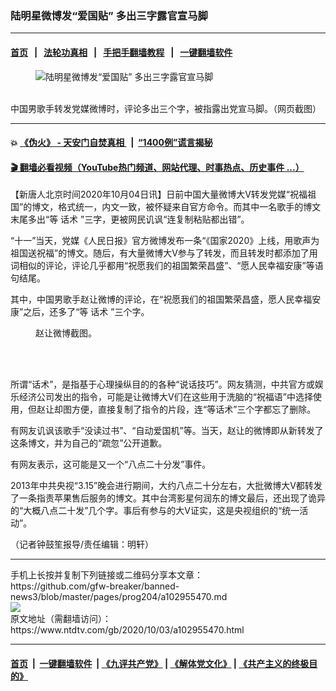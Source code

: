 ### 陆明星微博发“爱国贴” 多出三字露官宣马脚
------------------------

#### [首页](https://github.com/gfw-breaker/banned-news3/blob/master/README.md) &nbsp;&nbsp;|&nbsp;&nbsp; [法轮功真相](https://github.com/begood0513/basic/blob/master/README.md)  &nbsp;&nbsp;|&nbsp;&nbsp; [手把手翻墙教程](https://github.com/gfw-breaker/guides/wiki)  &nbsp;&nbsp;|&nbsp;&nbsp; [一键翻墙软件](https://github.com/gfw-breaker/nogfw/blob/master/README.md)  



<div><div class="featured_image">
 <figure>
  <img alt="陆明星微博发“爱国贴” 多出三字露官宣马脚" src="https://i.ntdtv.com/assets/uploads/2020/10/Untitled-1-copy.jpg"/>
 </figure><br/>
 <span class="caption">
  中国男歌手转发党媒微博时，评论多出三个字，被指露出党宣马脚。（网页截图）
 </span>
</div>
</div><hr/>

#### 💥 [《伪火》 - 天安门自焚真相 ](http://158.247.195.190:10000/videos/blog/weihuo.html)&nbsp; |&nbsp; [“1400例”谎言揭秘  ](http://158.247.195.190:10000/videos/blog/jiexi1400.html)

#### [ 🎬  翻墙必看视频（YouTube热门频道、网站代理、时事热点、历史事件 ...）](https://github.com/gfw-breaker/links/blob/master/banned.md)

<div><div class="post_content" itemprop="articleBody">
 <p>
  【新唐人北京时间2020年10月04日讯】日前中国大量微博大V转发党媒“祝福祖国”的博文，格式统一，内文一致，被怀疑来自官方命令。而其中一名歌手的博文末尾多出“等
  <ok href="https://www.ntdtv.com/gb/话术.htm">
   话术
  </ok>
  ”三字，更被网民讥讽“连复制粘贴都出错”。
 </p>
 <p>
  “十一”当天，党媒《人民日报》官方微博发布一条“《国家2020》上线，用歌声为祖国送祝福”的博文。随后，有大量微博大V参与了转发，而且转发时都添加了用词相似的评论，评论几乎都用“祝愿我们的祖国繁荣昌盛”、“愿人民幸福安康”等语句结尾。
 </p>
 <p>
  其中，中国男歌手赵让微博的评论，在“祝愿我们的祖国繁荣昌盛，愿人民幸福安康”之后，还多了“等
  <ok href="https://www.ntdtv.com/gb/话术.htm">
   话术
  </ok>
  ”三个字。
 </p>
 <figure class="wp-caption aligncenter" id="attachment_102955481" style="width: 440px">
  <ok href="https://i.ntdtv.com/assets/uploads/2020/10/5267c38d1548J36zAXfffd7.jpg">
   <img alt="" class="size-full wp-image-102955481" src="https://i.ntdtv.com/assets/uploads/2020/10/5267c38d1548J36zAXfffd7.jpg"/>
  </ok>
  <br/><figcaption class="wp-caption-text">
   赵让微博截图。
  </figcaption><br/>
 </figure><br/>
 <p>
  所谓“话术”，是指基于心理操纵目的的各种“说话技巧”。网友猜测，中共官方或娱乐经济公司发出的指令，可能是让微博大V们在这些用于洗脑的“祝福语”中选择使用，但赵让却图方便，直接复制了指令的片段，连“等话术”三个字都忘了删除。
 </p>
 <p>
  有网友讥讽该歌手“没读过书”、“自动爱国机”等。当天，赵让的微博即从新转发了这条博文，并为自己的“疏忽”公开道歉。
 </p>
 <p>
  有网友表示，这可能是又一个“八点二十分发”事件。
 </p>
 <p>
  2013年中共央视“3.15”晚会进行期间，大约八点二十分左右，大批微博大V都转发了一条指责苹果售后服务的博文。其中台湾影星何润东的博文最后，还出现了诡异的“大概八点二十发”几个字。事后有参与的大V证实，这是央视组织的“统一活动”。
 </p>
 <p>
  （记者钟鼓笙报导/责任编辑：明轩）
 </p>
 <div class="single_ad">
 </div>
</div>
</div>
<hr/>
手机上长按并复制下列链接或二维码分享本文章：<br/>
https://github.com/gfw-breaker/banned-news3/blob/master/pages/prog204/a102955470.md <br/>
<a href='https://github.com/gfw-breaker/banned-news3/blob/master/pages/prog204/a102955470.md'><img src='https://github.com/gfw-breaker/banned-news3/blob/master/pages/prog204/a102955470.md.png'/></a> <br/>
原文地址（需翻墙访问）：https://www.ntdtv.com/gb/2020/10/03/a102955470.html


------------------------
#### [首页](https://github.com/gfw-breaker/banned-news3/blob/master/README.md) &nbsp;|&nbsp; [一键翻墙软件](https://github.com/gfw-breaker/nogfw/blob/master/README.md) &nbsp;| [《九评共产党》](https://github.com/gfw-breaker/9ping.md/blob/master/README.md#九评之一评共产党是什么) | [《解体党文化》](https://github.com/gfw-breaker/jtdwh.md/blob/master/README.md) | [《共产主义的终极目的》](https://github.com/gfw-breaker/gczydzjmd.md/blob/master/README.md)


<img src='http://gfw-breaker.win/banned-news3/pages/prog204/a102955470.md' width='0px' height='0px'/>